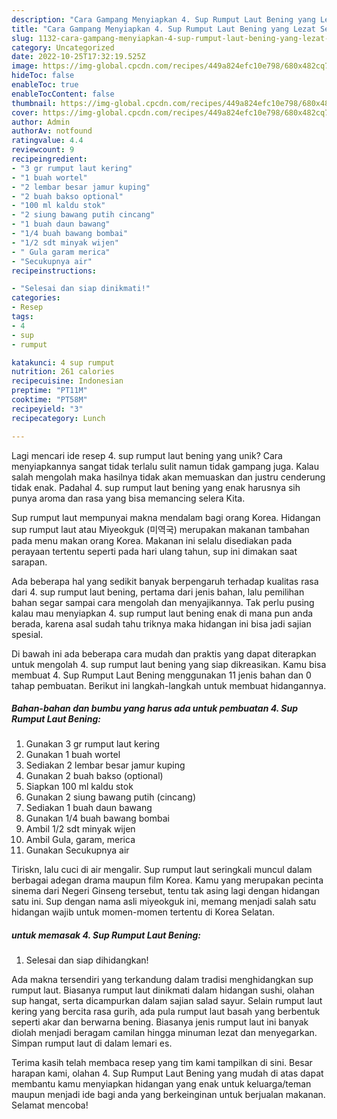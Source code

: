 ```yaml
---
description: "Cara Gampang Menyiapkan 4. Sup Rumput Laut Bening yang Lezat Sekali"
title: "Cara Gampang Menyiapkan 4. Sup Rumput Laut Bening yang Lezat Sekali"
slug: 1132-cara-gampang-menyiapkan-4-sup-rumput-laut-bening-yang-lezat-sekali
category: Uncategorized
date: 2022-10-25T17:32:19.525Z
image: https://img-global.cpcdn.com/recipes/449a824efc10e798/680x482cq70/4-sup-rumput-laut-bening-foto-resep-utama.jpg
hideToc: false
enableToc: true
enableTocContent: false
thumbnail: https://img-global.cpcdn.com/recipes/449a824efc10e798/680x482cq70/4-sup-rumput-laut-bening-foto-resep-utama.jpg
cover: https://img-global.cpcdn.com/recipes/449a824efc10e798/680x482cq70/4-sup-rumput-laut-bening-foto-resep-utama.jpg
author: Admin
authorAv: notfound
ratingvalue: 4.4
reviewcount: 9
recipeingredient:
- "3 gr rumput laut kering"
- "1 buah wortel"
- "2 lembar besar jamur kuping"
- "2 buah bakso optional"
- "100 ml kaldu stok"
- "2 siung bawang putih cincang"
- "1 buah daun bawang"
- "1/4 buah bawang bombai"
- "1/2 sdt minyak wijen"
- " Gula garam merica"
- "Secukupnya air"
recipeinstructions:

- "Selesai dan siap dinikmati!"
categories:
- Resep
tags:
- 4
- sup
- rumput

katakunci: 4 sup rumput 
nutrition: 261 calories
recipecuisine: Indonesian
preptime: "PT11M"
cooktime: "PT58M"
recipeyield: "3"
recipecategory: Lunch

---
```





Lagi mencari ide resep 4. sup rumput laut bening yang unik? Cara menyiapkannya sangat tidak terlalu sulit namun tidak gampang juga. Kalau salah mengolah maka hasilnya tidak akan memuaskan dan justru cenderung tidak enak. Padahal 4. sup rumput laut bening yang enak harusnya sih punya aroma dan rasa yang bisa memancing selera Kita.





Sup rumput laut mempunyai makna mendalam bagi orang Korea. Hidangan sup rumput laut atau Miyeokguk (미역국) merupakan makanan tambahan pada menu makan orang Korea. Makanan ini selalu disediakan pada perayaan tertentu seperti pada hari ulang tahun, sup ini dimakan saat sarapan.

Ada beberapa hal yang sedikit banyak berpengaruh terhadap kualitas rasa dari 4. sup rumput laut bening, pertama dari jenis bahan, lalu pemilihan bahan segar sampai cara mengolah dan menyajikannya. Tak perlu pusing kalau mau menyiapkan 4. sup rumput laut bening enak di mana pun anda berada, karena asal sudah tahu triknya maka hidangan ini bisa jadi sajian spesial.






Di bawah ini ada beberapa cara mudah dan praktis yang dapat diterapkan untuk mengolah 4. sup rumput laut bening yang siap dikreasikan. Kamu bisa membuat 4. Sup Rumput Laut Bening menggunakan 11 jenis bahan dan 0 tahap pembuatan. Berikut ini langkah-langkah untuk membuat hidangannya.

<!--inarticleads1-->

##### Bahan-bahan dan bumbu yang harus ada untuk pembuatan 4. Sup Rumput Laut Bening:

1. Gunakan 3 gr rumput laut kering
1. Gunakan 1 buah wortel
1. Sediakan 2 lembar besar jamur kuping
1. Gunakan 2 buah bakso (optional)
1. Siapkan 100 ml kaldu stok
1. Gunakan 2 siung bawang putih (cincang)
1. Sediakan 1 buah daun bawang
1. Gunakan 1/4 buah bawang bombai
1. Ambil 1/2 sdt minyak wijen
1. Ambil  Gula, garam, merica
1. Gunakan Secukupnya air


Tiriskn, lalu cuci di air mengalir. Sup rumput laut seringkali muncul dalam berbagai adegan drama maupun film Korea. Kamu yang merupakan pecinta sinema dari Negeri Ginseng tersebut, tentu tak asing lagi dengan hidangan satu ini. Sup dengan nama asli miyeokguk ini, memang menjadi salah satu hidangan wajib untuk momen-momen tertentu di Korea Selatan. 

<!--inarticleads2-->

#####  untuk memasak 4. Sup Rumput Laut Bening:


1. Selesai dan siap dihidangkan!

Ada makna tersendiri yang terkandung dalam tradisi menghidangkan sup rumput laut. Biasanya rumput laut dinikmati dalam hidangan sushi, olahan sup hangat, serta dicampurkan dalam sajian salad sayur. Selain rumput laut kering yang bercita rasa gurih, ada pula rumput laut basah yang berbentuk seperti akar dan berwarna bening. Biasanya jenis rumput laut ini banyak diolah menjadi beragam camilan hingga minuman lezat dan menyegarkan. Simpan rumput laut di dalam lemari es. 

Terima kasih telah membaca resep yang tim kami tampilkan di sini. Besar harapan kami, olahan 4. Sup Rumput Laut Bening yang mudah di atas dapat membantu kamu menyiapkan hidangan yang enak untuk keluarga/teman maupun menjadi ide bagi anda yang berkeinginan untuk berjualan makanan. Selamat mencoba!
